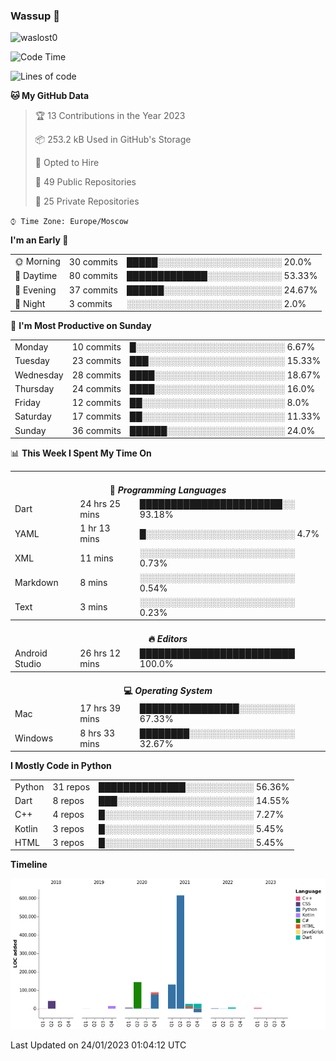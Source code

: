 ### Wassup 👋

<p align="left"> <img src="https://komarev.com/ghpvc/?username=waslost0" alt="waslost0" /></p>

<!--START_SECTION:waka-->
![Code Time](http://img.shields.io/badge/Code%20Time-2%2C036%20hrs%2036%20mins-blue)

![Lines of code](https://img.shields.io/badge/From%20Hello%20World%20I%27ve%20Written-1%20Million%20lines%20of%20code-blue)

**🐱 My GitHub Data** 

> 🏆 13 Contributions in the Year 2023
 > 
> 📦 253.2 kB Used in GitHub's Storage 
 > 
> 💼 Opted to Hire
 > 
> 📜 49 Public Repositories 
 > 
> 🔑 25 Private Repositories  
 > 
`⌚︎ Time Zone: Europe/Moscow`

**I'm an Early 🐤** 

<table>
 <tr><td>🌞 Morning</td><td>30 commits</td><td>█████░░░░░░░░░░░░░░░░░░░░ 20.0%</td></tr> 
 <tr><td>🌆 Daytime</td><td>80 commits</td><td>█████████████░░░░░░░░░░░░ 53.33%</td></tr> 
 <tr><td>🌃 Evening</td><td>37 commits</td><td>██████░░░░░░░░░░░░░░░░░░░ 24.67%</td></tr> 
 <tr><td>🌙 Night</td><td>3 commits</td><td>░░░░░░░░░░░░░░░░░░░░░░░░░ 2.0%</td></tr>
</table>

📅 **I'm Most Productive on Sunday** 

<table>
 <tr><td>Monday</td><td>10 commits</td><td>█░░░░░░░░░░░░░░░░░░░░░░░░ 6.67%</td></tr> 
 <tr><td>Tuesday</td><td>23 commits</td><td>███░░░░░░░░░░░░░░░░░░░░░░ 15.33%</td></tr> 
 <tr><td>Wednesday</td><td>28 commits</td><td>████░░░░░░░░░░░░░░░░░░░░░ 18.67%</td></tr> 
 <tr><td>Thursday</td><td>24 commits</td><td>████░░░░░░░░░░░░░░░░░░░░░ 16.0%</td></tr> 
 <tr><td>Friday</td><td>12 commits</td><td>██░░░░░░░░░░░░░░░░░░░░░░░ 8.0%</td></tr> 
 <tr><td>Saturday</td><td>17 commits</td><td>██░░░░░░░░░░░░░░░░░░░░░░░ 11.33%</td></tr> 
 <tr><td>Sunday</td><td>36 commits</td><td>██████░░░░░░░░░░░░░░░░░░░ 24.0%</td></tr>
</table>

📊 **This Week I Spent My Time On** 

<table>
<tr><th colspan="3"><br>💬 <i>Programming Languages</i></th></tr> 
 <tr><td>Dart</td><td>24 hrs 25 mins</td><td>███████████████████████░░ 93.18%</td></tr> 
 <tr><td>YAML</td><td>1 hr 13 mins</td><td>█░░░░░░░░░░░░░░░░░░░░░░░░ 4.7%</td></tr> 
 <tr><td>XML</td><td>11 mins</td><td>░░░░░░░░░░░░░░░░░░░░░░░░░ 0.73%</td></tr> 
 <tr><td>Markdown</td><td>8 mins</td><td>░░░░░░░░░░░░░░░░░░░░░░░░░ 0.54%</td></tr> 
 <tr><td>Text</td><td>3 mins</td><td>░░░░░░░░░░░░░░░░░░░░░░░░░ 0.23%</td></tr>

<tr><th colspan="3"><br>🔥 <i>Editors</i></th></tr> 
 <tr><td>Android Studio</td><td>26 hrs 12 mins</td><td>█████████████████████████ 100.0%</td></tr>

<tr><th colspan="3"><br>💻 <i>Operating System</i></th></tr> 
 <tr><td>Mac</td><td>17 hrs 39 mins</td><td>████████████████░░░░░░░░░ 67.33%</td></tr> 
 <tr><td>Windows</td><td>8 hrs 33 mins</td><td>████████░░░░░░░░░░░░░░░░░ 32.67%</td></tr>
</table>

**I Mostly Code in Python** 

<table>
 <tr><td>Python</td><td>31 repos</td><td>██████████████░░░░░░░░░░░ 56.36%</td></tr> 
 <tr><td>Dart</td><td>8 repos</td><td>███░░░░░░░░░░░░░░░░░░░░░░ 14.55%</td></tr> 
 <tr><td>C++</td><td>4 repos</td><td>█░░░░░░░░░░░░░░░░░░░░░░░░ 7.27%</td></tr> 
 <tr><td>Kotlin</td><td>3 repos</td><td>█░░░░░░░░░░░░░░░░░░░░░░░░ 5.45%</td></tr> 
 <tr><td>HTML</td><td>3 repos</td><td>█░░░░░░░░░░░░░░░░░░░░░░░░ 5.45%</td></tr>
</table>


**Timeline**

![Chart not found](https://raw.githubusercontent.com/waslost0/waslost0/master/charts/bar_graph.png) 


 Last Updated on 24/01/2023 01:04:12 UTC
<!--END_SECTION:waka-->


